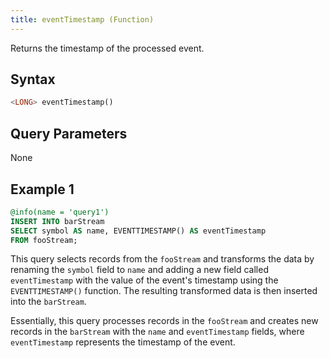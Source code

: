 ```yaml
---
title: eventTimestamp (Function)
---
```


Returns the timestamp of the processed event.

## Syntax

```sql
<LONG> eventTimestamp()
```

## Query Parameters

None

## Example 1

```sql
@info(name = 'query1')
INSERT INTO barStream
SELECT symbol AS name, EVENTTIMESTAMP() AS eventTimestamp
FROM fooStream;
```

This query selects records from the `fooStream` and transforms the data by renaming the `symbol` field to `name` and adding a new field called `eventTimestamp` with the value of the event's timestamp using the `EVENTTIMESTAMP()` function. The resulting transformed data is then inserted into the `barStream`.

Essentially, this query processes records in the `fooStream` and creates new records in the `barStream` with the `name` and `eventTimestamp` fields, where `eventTimestamp` represents the timestamp of the event.
